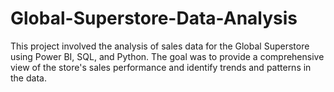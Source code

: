# Global-Superstore-Data-Analysis
This project involved the analysis of sales data for the Global Superstore using Power BI, SQL, and Python. The goal was to provide a comprehensive view of the store's sales performance and identify trends and patterns in the data.
